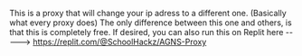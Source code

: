 This is a proxy that will change your ip adress to a different one. (Basically what every proxy does)
The only difference between this one and others, is that this is completely free.
If desired, you can also run this on Replit here -----> https://replit.com/@SchoolHackz/AGNS-Proxy 